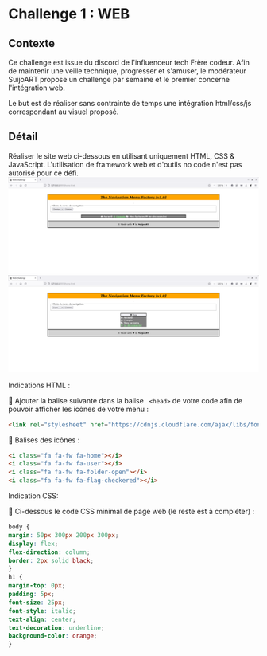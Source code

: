 # Challenge 1 : WEB #

## Contexte ##

Ce challenge est issue du discord de l'influenceur tech Frère codeur.
Afin de maintenir une veille technique, progresser et s'amuser, le modérateur SuijoART propose un challenge par semaine et le premier concerne l'intégration web.

Le but est de réaliser sans contrainte de temps une intégration html/css/js correspondant au visuel proposé.

## Détail ##

Réaliser le site web ci-dessous en utilisant uniquement HTML, CSS & JavaScript.
L'utilisation de framework web et d'outils no code n'est pas autorisé pour ce défi.
![visuel desktop](./visuel1.png "visuel desktop")
![visuel mobile](./visuel2.png "visuel mobile")

Indications HTML :

🔴 Ajouter la balise suivante dans la balise ``` <head>``` de votre code afin de pouvoir afficher les icônes de votre menu :

```html
<link rel="stylesheet" href="https://cdnjs.cloudflare.com/ajax/libs/font-awesome/4.7.0/css/font-awesome.min.css" />
```

🔴 Balises des icônes :

```html
<i class="fa fa-fw fa-home"></i>
<i class="fa fa-fw fa-user"></i>
<i class="fa fa-fw fa-folder-open"></i>
<i class="fa fa-fw fa-flag-checkered"></i>
```

Indication CSS:

🔴  Ci-dessous le code CSS minimal de page web (le reste est à compléter) :

```css
body {
margin: 50px 300px 200px 300px;
display: flex;
flex-direction: column;
border: 2px solid black;
}
h1 {
margin-top: 0px;
padding: 5px;
font-size: 25px;
font-style: italic;
text-align: center;
text-decoration: underline;
background-color: orange;
}
```
